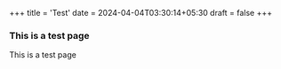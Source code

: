+++
title = 'Test'
date = 2024-04-04T03:30:14+05:30
draft = false
+++

### This is a test page

This is a test page